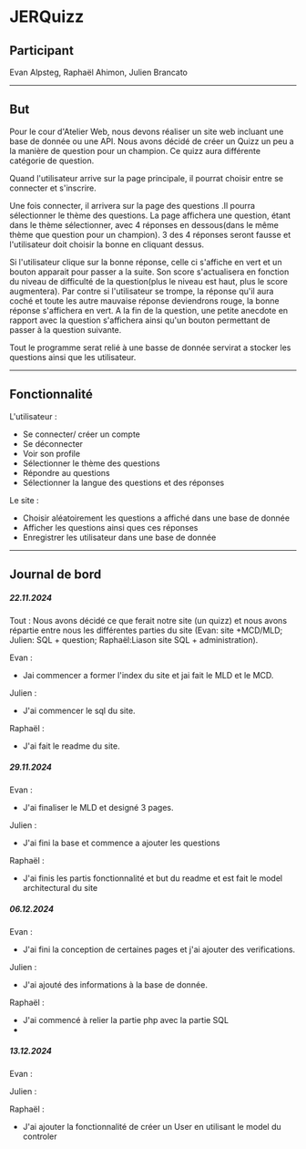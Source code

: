 # JERQuizz

## Participant

Evan Alpsteg,
Raphaël Ahimon,
Julien Brancato

---

## But
Pour le cour d'Atelier Web, nous devons réaliser un site web incluant une base de donnée ou une API. Nous avons décidé de créer un Quizz un peu a la manière de question pour un champion. Ce quizz aura différente catégorie de question.

Quand l'utilisateur arrive sur la page principale, il pourrat choisir entre se connecter et s'inscrire.

Une fois connecter, il arrivera sur la page des questions .Il pourra sélectionner le thème des questions. La page affichera une question, étant dans le thème sélectionner, avec 4 réponses en dessous(dans le même thème que question pour un champion). 3 des 4 réponses seront fausse et l'utilisateur doit choisir la bonne en cliquant dessus.

Si l'utilisateur clique sur la bonne réponse, celle ci s'affiche en vert et un bouton apparait pour passer a la suite. Son score s'actualisera en fonction du niveau de difficulté de la question(plus le niveau est haut, plus le score augmentera). Par contre si l'utilisateur se trompe, la réponse qu'il aura coché et toute les autre mauvaise réponse deviendrons rouge, la bonne réponse s'affichera en vert. A la fin de la question, une petite anecdote en rapport avec la question s'affichera ainsi qu'un bouton permettant de passer à la question suivante. 


Tout le programme serat relié à une basse de donnée servirat a stocker les questions ainsi que les utilisateur.

---
## Fonctionnalité
L'utilisateur :
- Se connecter/ créer un compte
- Se déconnecter
- Voir son profile
- Sélectionner le thème des questions
- Répondre au questions
- Sélectionner la langue des questions et des réponses

Le site :
- Choisir aléatoirement les questions a affiché dans une base de donnée
- Afficher les questions ainsi ques ces réponses
- Enregistrer les utilisateur dans une base de donnée

---

## Journal de bord
##### 22.11.2024

Tout : Nous avons décidé ce que ferait notre site (un quizz) et nous avons répartie entre nous les différentes parties du site
(Evan: site +MCD/MLD; Julien: SQL + question; Raphaël:Liason site SQL + administration).

Evan :

- Jai commencer a former l'index du site et jai fait le MLD et le MCD.
  
Julien :

- J'ai commencer le sql du site.
  
Raphaël :

- J'ai fait le readme du site.

  
##### 29.11.2024

Evan :

- J'ai finaliser le MLD et designé 3 pages.

Julien :

- J'ai fini la base et commence a ajouter les questions

Raphaël :
- J'ai finis les partis fonctionnalité et but du readme et est fait le model architectural du site


##### 06.12.2024

Evan :

- J'ai fini la conception de certaines pages et j'ai ajouter des verifications.

Julien :

- J'ai ajouté des informations à la base de donnée.

Raphaël :
- J'ai commencé à relier la partie php avec la partie SQL
- 

##### 13.12.2024

Evan :



Julien :



Raphaël :
- J'ai ajouter la fonctionnalité de créer un User en utilisant le model du controler

